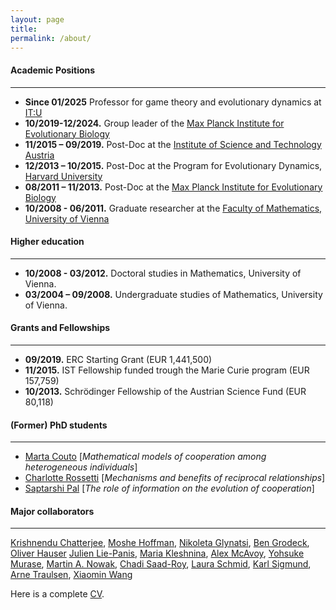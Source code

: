 ```yaml
---
layout: page
title: 
permalink: /about/
---
```


#### Academic Positions

---

- **Since 01/2025**
Professor for game theory and evolutionary dynamics at [IT:U](https://www.it-u.at/en)
 - **10/2019-12/2024.**
Group leader of the [Max Planck Institute for Evolutionary Biology](https://www.evolbio.mpg.de)
- **11/2015 – 09/2019.**
Post-Doc at the [Institute of Science and Technology Austria](https://www.ista.ac.at/home)
- **12/2013 – 10/2015.** 
Post-Doc at the Program for Evolutionary Dynamics, [Harvard University](https://www.harvard.edu)
- **08/2011 – 11/2013.**
Post-Doc at the [Max Planck Institute for Evolutionary Biology](https://www.evolbio.mpg.de)
- **10/2008 - 06/2011.**
Graduate researcher at the [Faculty of Mathematics, University of Vienna](https://mathematik.univie.ac.at)


#### Higher education

---

- **10/2008 - 03/2012.**
Doctoral studies in Mathematics, University of Vienna.
- **03/2004 – 09/2008.**
Undergraduate studies of Mathematics, University of Vienna.


#### Grants and Fellowships

----

- **09/2019.**
ERC Starting Grant (EUR 1,441,500)
- **11/2015.**
IST Fellowship funded trough the Marie Curie program (EUR 157,759)
- **10/2013.**
Schrödinger Fellowship of the Austrian Science Fund (EUR 80,118)


#### (Former) PhD students

---

- [Marta Couto](https://martagccouto.github.io/) [*Mathematical models of cooperation among heterogeneous individuals*]
- [Charlotte Rossetti](https://scholar.google.de/citations?user=0PXsETYAAAAJ&hl=en) [*Mechanisms and benefits of reciprocal relationships*]
- [Saptarshi Pal](https://saptarshi07.github.io/personal-website/) [*The role of information on the evolution of cooperation*]



#### Major collaborators

---

[Krishnendu Chatterjee](https://pub.ista.ac.at/~kchatterjee/), 
[Moshe Hoffman](https://sites.google.com/site/hoffmanmoshe/),
[Nikoleta Glynatsi](https://nikoleta-v3.github.io),
[Ben Grodeck](https://sites.google.com/view/bengrodeck/),
[Oliver Hauser](http://www.oliverhauser.org/about)
[Julien Lie-Panis](https://jliep.github.io),
[Maria Kleshnina](https://www.mariakleshnina.com),
[Alex McAvoy](https://datascience.unc.edu/person/alex-mcavoy/), 
[Yohsuke Murase](https://yohm.github.io),
[Martin A. Nowak](http://www.martinnowak.com), 
[Chadi Saad-Roy](https://chadisaadroy.wordpress.com/),
[Laura Schmid](https://scholar.google.at/citations?user=eOUSYYoAAAAJ&hl=en),
[Karl Sigmund](https://homepage.univie.ac.at/karl.sigmund/),
[Arne Traulsen](https://theobio.evolbio.mpg.de/#home),
[Xiaomin Wang](https://www.researchgate.net/profile/Xiaomin-Wang-34)


Here is a complete [CV](../files/CV.pdf).